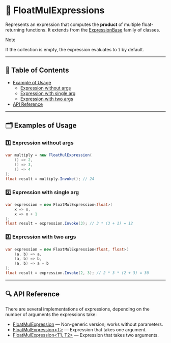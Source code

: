# 🧩 FloatMulExpressions

Represents an expression that computes the **product** of multiple float-returning functions. It extends from
the [ExpressionBase](ExpressionsBase.md) family of classes.

> [!NOTE]
> If the collection is empty, the expression evaluates to `1` by default.


---

## 📑 Table of Contents

- [Example of Usage](#-example-of-usage)
    - [Expression without args](#ex1)
    - [Expression with single arg](#ex2)
    - [Expression with two args](#ex3)
- [API Reference](#-api-reference)

---

## 🗂 Examples of Usage

<div id="ex1"></div>

### 1️⃣ Expression without args

```csharp
var multiply = new FloatMulExpression(
    () => 2,
    () => 3,
    () => 4
);
float result = multiply.Invoke(); // 24
```

<div id="ex2"></div>

### 2️⃣ Expression with single arg

```csharp
var expression = new FloatMulExpression<float>(
    x => x,
    x => x + 1
);
float result = expression.Invoke(3); // 3 * (3 + 1) = 12
```

<div id="ex3"></div>

### 3️⃣ Expression with two args

```csharp
var expression = new FloatMulExpression<float, float>(
    (a, b) => a,
    (a, b) => b,
    (a, b) => a + b
);
float result = expression.Invoke(2, 3); // 2 * 3 * (2 + 3) = 30
```

---

## 🔍 API Reference

There are several implementations of expressions, depending on the number of arguments the expressions take:

- [FloatMulExpression](FloatMulExpression.md) — Non-generic version; works without parameters.
- [FloatMulExpression&lt;T&gt;](FloatMulExpression%601.md) — Expression that takes one argument.
- [FloatMulExpression&lt;T1, T2&gt;](FloatMulExpression%602.md) — Expression that takes two arguments.